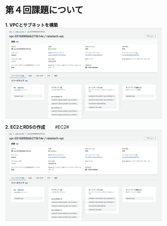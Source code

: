 # 第４回課題について
__1. VPCとサブネットを構築__  
![newvpc](im/vpc.png)

__2. EC2とRDSの作成__　　
#EC2#  
![newvpc](im/vpc.png)
